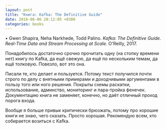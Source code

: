 ```yaml
---
layout: post
title: "Книга: Kafka: The Definitive Guide"
date: 2018-06-06 20:12:05 +0300
categories: books
---
```

• Gwen Shapira, Neha Narkhede, Todd Palino. *Kafka: The Definitive Guide. Real-Time Data and Stream Processing at Scale.* O'Reilly, 2017.

Понадобилось достаточно срочно прочитать одну (на стопку времени нет) книгу по Kafka, да ещё свежую, да ещё по нескольким темам, да ещё толковую. Повезло, вот это она.

Писали те, кто делает и пользуется. Потому текст получился почти строго по делу с внятными примерами и доходчивыми аргументами в пользу того или ного решения. Покрыты схемы раскатки, использование, админство, мониторинг и пара-тройка фенечек. Документацию книга не заменяет, конечно, но даёт отличный проход порога входа.

Вообще я больше привык критически брюзжать, потому про хорошие книги не знаю, чего сказать. Просто хорошая. Рекомендую всем, кто собирается возиться с Kafka.
